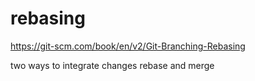 # rebasing

https://git-scm.com/book/en/v2/Git-Branching-Rebasing

two ways to integrate changes
rebase and merge

